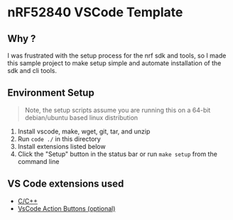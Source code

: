 # nRF52840 VSCode Template

## Why ?

I was frustrated with the setup process for the nrf sdk and tools, so I made this sample project to make setup simple and automate installation of the sdk and cli tools.

## Environment Setup

> Note, the setup scripts assume you are running this on a 64-bit debian/ubuntu based linux distribution

1. Install vscode, make, wget, git, tar, and unzip
2. Run `code ./` in this directory
3. Install extensions listed below
4. Click the "Setup" button in the status bar or run `make setup` from the command line

## VS Code extensions used

* [C/C++](https://marketplace.visualstudio.com/items?itemName=ms-vscode.cpptools)
* [VsCode Action Buttons (optional)](https://marketplace.visualstudio.com/items?itemName=seunlanlege.action-buttons)
